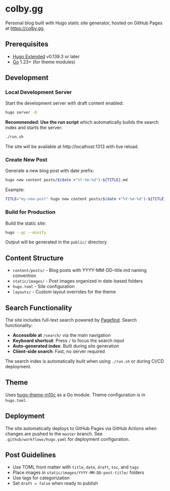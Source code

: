 # colby.gg

Personal blog built with Hugo static site generator, hosted on GitHub Pages at https://colby.gg.

## Prerequisites

- [Hugo Extended](https://gohugo.io/installation/) v0.139.3 or later
- [Go](https://golang.org/dl/) 1.23+ (for theme modules)

## Development

### Local Development Server

Start the development server with draft content enabled:

```bash
hugo server -D
```

**Recommended: Use the run script** which automatically builds the search index and starts the server:

```bash
./run.sh
```

The site will be available at http://localhost:1313 with live reload.

### Create New Post

Generate a new blog post with date prefix:

```bash
hugo new content posts/$(date +"%Y-%m-%d")-${TITLE}.md
```

Example:
```bash
TITLE="my-new-post" hugo new content posts/$(date +"%Y-%m-%d")-${TITLE}.md
```

### Build for Production

Build the static site:

```bash
hugo --gc --minify
```

Output will be generated in the `public/` directory.

## Content Structure

- `content/posts/` - Blog posts with YYYY-MM-DD-title.md naming convention
- `static/images/` - Post images organized in date-based folders
- `hugo.toml` - Site configuration
- `layouts/` - Custom layout overrides for the theme

## Search Functionality

The site includes full-text search powered by [Pagefind](https://pagefind.app/). Search functionality:

- **Accessible at** `/search/` via the main navigation
- **Keyboard shortcut**: Press `/` to focus the search input
- **Auto-generated index**: Built during site generation
- **Client-side search**: Fast, no server required

The search index is automatically built when using `./run.sh` or during CI/CD deployment.

## Theme

Uses [hugo-theme-m10c](https://github.com/vaga/hugo-theme-m10c) as a Go module. Theme configuration is in `hugo.toml`.

## Deployment

The site automatically deploys to GitHub Pages via GitHub Actions when changes are pushed to the `master` branch. See `.github/workflows/hugo.yaml` for deployment configuration.

## Post Guidelines

- Use TOML front matter with `title`, `date`, `draft`, `toc`, and `tags`
- Place images in `static/images/YYYY-MM-DD-post-title/` folders
- Use tags for categorization
- Set `draft = false` when ready to publish
